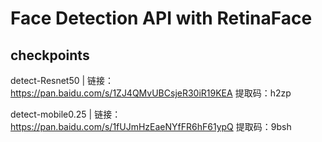 # Face Detection API with RetinaFace

## checkpoints

detect-Resnet50 | 链接：https://pan.baidu.com/s/1ZJ4QMvUBCsjeR30iR19KEA 提取码：h2zp

detect-mobile0.25 | 链接：https://pan.baidu.com/s/1fUJmHzEaeNYfFR6hF61ypQ 提取码：9bsh